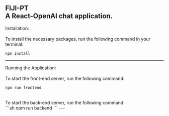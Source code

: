 FIJI-PT<br>
A React-OpenAI chat application.
---
Installation:<br><br>
To install the necessary packages, run the following command in your terminal:<br>
```sh
npm install
```
---
Running the Application:<br><br>
To start the front-end server, run the following command:<br>
```sh
npm run frontend
```
<br>
To start the back-end server, run the following command:<br>
```sh
npm run backend
```
---

